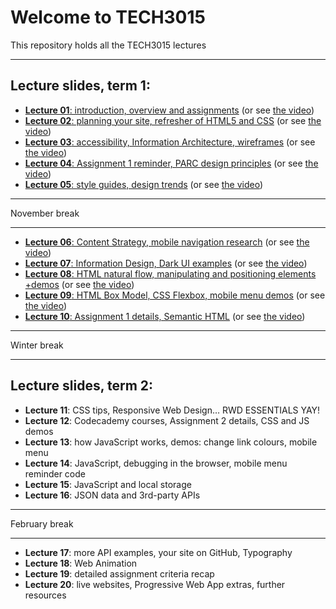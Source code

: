 # Welcome to TECH3015

This repository holds all the TECH3015 lectures

<!-- ## Module Documents

- [Module Handbook](https://TECH3015.github.io/lectures/module-handbook.html)
- [Coursework 1 Specification](https://TECH3015.github.io/lectures/coursework-01.html)
- [Coursework 2 Specification](https://TECH3015.github.io/lectures/coursework-02.html)
-->

---

## Lecture slides, term 1:

- [**Lecture 01**: introduction, overview and assignments](https://TECH3015.github.io/presents?lecture-01) (or see [the video](https://dmureplay.cloud.panopto.eu/Panopto/Pages/Viewer.aspx?id=5900e5e0-d40b-4cfd-9b39-ac4a00b900ee))
- [**Lecture 02**: planning your site, refresher of HTML5 and CSS](https://TECH3015.github.io/presents?lecture-02) (or see [the video](https://dmureplay.cloud.panopto.eu/Panopto/Pages/Viewer.aspx?id=9bc6c18a-53b5-4ba4-80bb-ac4e01056fb1))
- [**Lecture 03**: accessibility, Information Architecture, wireframes](https://TECH3015.github.io/presents?lecture-03) (or see [the video](https://dmureplay.cloud.panopto.eu/Panopto/Pages/Viewer.aspx?id=22011d37-727b-493a-8c57-ac5300fc8e42))
- [**Lecture 04**: Assignment 1 reminder, PARC design principles](https://TECH3015.github.io/presents?lecture-04) (or see [the video](https://dmureplay.cloud.panopto.eu/Panopto/Pages/Viewer.aspx?id=9c997e6c-da6e-4838-bd32-ac5600ce0d87))
- [**Lecture 05**: style guides, design trends](https://TECH3015.github.io/presents?lecture-05) (or see [the video](https://dmureplay.cloud.panopto.eu/Panopto/Pages/Viewer.aspx?id=45a449e4-a011-49b2-bac8-ac62014912ed))

---

November break

---

- [**Lecture 06**: Content Strategy, mobile navigation research](https://TECH3015.github.io/presents?lecture-06) (or see [the video](https://dmureplay.cloud.panopto.eu/Panopto/Pages/Viewer.aspx?id=6e870023-04af-4213-908a-ac6a0128426b))
- [**Lecture 07**: Information Design, Dark UI examples](https://TECH3015.github.io/presents?lecture-07) (or see [the video](https://dmureplay.cloud.panopto.eu/Panopto/Pages/Viewer.aspx?id=275a63ea-f0a8-4519-b027-ac7e00f55a68))
- [**Lecture 08**: HTML natural flow, manipulating and positioning elements +demos](https://tech3015.github.io/presents/?lecture-08) (or see [the video](https://dmureplay.cloud.panopto.eu/Panopto/Pages/Viewer.aspx?id=de2f7e54-40c2-4311-90e5-ac80010f44b8))
- [**Lecture 09**: HTML Box Model, CSS Flexbox, mobile menu demos](https://TECH3015.github.io/presents?lecture-09) (or see [the video](https://dmureplay.cloud.panopto.eu/Panopto/Pages/Viewer.aspx?id=91b7c413-e490-46da-a37b-ac80012176bd))
- [**Lecture 10**: Assignment 1 details, Semantic HTML](https://TECH3015.github.io/presents?lecture-10) (or see [the video](https://dmureplay.cloud.panopto.eu/Panopto/Pages/Viewer.aspx?id=917781e7-ecff-4d04-a0d4-ac90013fac55))

---

Winter break

---

## Lecture slides, term 2:

- **Lecture 11**: CSS tips, Responsive Web Design… RWD ESSENTIALS YAY!
- **Lecture 12**: Codecademy courses, Assignment 2 details, CSS and JS demos
- **Lecture 13**: how JavaScript works, demos: change link colours, mobile menu
- **Lecture 14**: JavaScript, debugging in the browser, mobile menu reminder code
- **Lecture 15**: JavaScript and local storage
- **Lecture 16**: JSON data and 3rd-party APIs

<!--
- [**Lecture 11**: CSS tips, Responsive Web Design… RWD ESSENTIALS YAY!]https://TECH3015.github.io/presents?lecture-11) (or see [the video]())
- [**Lecture 12**: Codecademy courses, Assignment 2 details, CSS and JS demos](https://TECH3015.github.io/presents?lecture-12) (or see [the video]())
- [**Lecture 13**: how JavaScript works, demos (change link colours, mobile menu)](https://TECH3015.github.io/presents?lecture-13) (or see [the video]())
- [**Lecture 14**: JavaScript, debugging in the browser, mobile menu reminder code](https://TECH3015.github.io/presents?lecture-14) (or see [the video]())
- [**Lecture 15**: JavaScript and local storage](https://TECH3015.github.io/presents?lecture-15) (or see [the video]())
- [**Lecture 16**: JSON data and 3rd-party APIs](https://TECH3015.github.io/presents?lecture-16) (or see [the video]())
-->

---

February break

---

- **Lecture 17**: more API examples, your site on GitHub, Typography
- **Lecture 18**: Web Animation
- **Lecture 19**: detailed assignment criteria recap
- **Lecture 20**: live websites, Progressive Web App extras, further resources

<!--
- [**Lecture 17**: more API examples, your site on GitHub, Typography](https://TECH3015.github.io/presents?lecture-17) (or see [the video]())
- [**Lecture 18**: Web Animation](https://TECH3015.github.io/presents?lecture-18) (or see [the video]())
- [**Lecture 19**: detailed assignment criteria recap](https://TECH3015.github.io/presents?lecture-19) (or see [the video]())
- [**Lecture 20**: live websites, Progressive Web App extras, further resources](https://TECH3015.github.io/presents?lecture-20) (or see [the video]())
-->

<!--
NOT COVERED:

- SEE front-end-materials readme for some JS
- html templates
- console methods
- databases/pouch see: us/dmu/webtech-learning-materials/TECH-thom-dave-lectures-2018-19/TECH3015-Wk4-Databases-1.pptx - TECH3015-Wk4-Database-2.pptx
 
---

## TO DO:

- [ ] try CTEC3905 styles here?
- [ ] extend CSS 'crammed' and 'smalltext' to 'ol' tags
-->
